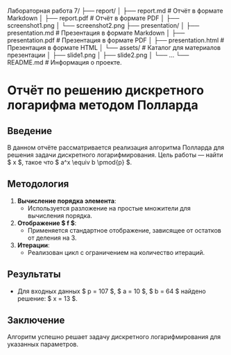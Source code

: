 Лабораторная работа 7/
├── report/
│   ├── report.md          # Отчёт в формате Markdown
│   ├── report.pdf         # Отчёт в формате PDF
│       ├── screenshot1.png
│       └── screenshot2.png
├── presentation/
│   ├── presentation.md    # Презентация в формате Markdown
│   ├── presentation.pdf   # Презентация в формате PDF
│   ├── presentation.html  # Презентация в формате HTML
│   └── assets/            # Каталог для материалов презентации
│       ├── slide1.png
│       ├── slide2.png
│       └── ...
└── README.md              # Информация о проекте.


# Отчёт по решению дискретного логарифма методом Полларда

## Введение
В данном отчёте рассматривается реализация алгоритма Полларда для решения задачи дискретного логарифмирования. Цель работы — найти $ x $, такое что $ a^x \equiv b \pmod{p} $.

## Методология
1. **Вычисление порядка элемента**:
   - Используется разложение на простые множители для вычисления порядка.
2. **Отображение $ f $**:
   - Применяется стандартное отображение, зависящее от остатков от деления на 3.
3. **Итерации**:
   - Реализован цикл с ограничением на количество итераций.

## Результаты
- Для входных данных $ p = 107 $, $ a = 10 $, $ b = 64 $ найдено решение: $ x = 13 $.

## Заключение
Алгоритм успешно решает задачу дискретного логарифмирования для указанных параметров.

